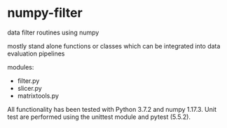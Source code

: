 # numpy-filter
data filter routines using numpy

mostly stand alone functions or classes which can be integrated into data evaluation pipelines

modules:
* filter.py
* slicer.py
* matrixtools.py

All functionality has been tested with Python 3.7.2 and numpy 1.17.3.
Unit test are performed using the unittest module and pytest (5.5.2).
